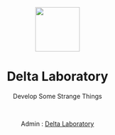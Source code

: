 <p align="center">
<img src="https://i.imgur.com/alITlEi.png" width="100px">
<h1 align="center">Delta Laboratory</h1>
<p align="center">Develop Some Strange Things</p>
<br>
<p align="center">Admin : <a href="https://github.com/DeltaLaboratory">Delta Laboratory</a></p>
</p>
